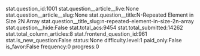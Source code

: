 stat.question_id:1001
stat.question__article__live:None
stat.question__article__slug:None
stat.question__title:N-Repeated Element in Size 2N Array
stat.question__title_slug:n-repeated-element-in-size-2n-array
stat.question__hide:False
stat.total_acs:9454
stat.total_submitted:14262
stat.total_column_articles:8
stat.frontend_question_id:961
stat.is_new_question:False
status:None
difficulty.level:1
paid_only:False
is_favor:False
frequency:0
progress:0
